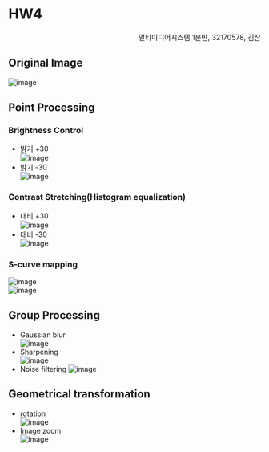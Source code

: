 # HW4

<div style="text-align: right"> 멀티미디어시스템 1분반, 32170578, 김산 </div>

## Original Image
![image](https://user-images.githubusercontent.com/28651727/118571704-9e717300-b7b9-11eb-8828-50815bb5afcc.png)

## Point Processing

### Brightness Control 
- 밝기 +30  
![image](https://user-images.githubusercontent.com/28651727/118571772-cc56b780-b7b9-11eb-8941-f049d43bbb35.png)
- 밝기 -30  
![image](https://user-images.githubusercontent.com/28651727/118571794-d7114c80-b7b9-11eb-86b2-08c8b4dea7cc.png)

### Contrast Stretching(Histogram equalization)
- 대비 +30  
![image](https://user-images.githubusercontent.com/28651727/118571834-f1e3c100-b7b9-11eb-8677-866661039cf6.png)
- 대비 -30  
![image](https://user-images.githubusercontent.com/28651727/118571820-e6909580-b7b9-11eb-81e8-c9e0f07ed88c.png)

### S-curve mapping

![image](https://user-images.githubusercontent.com/28651727/118572065-80584280-b7ba-11eb-8434-067f4b2fb70a.png)  
![image](https://user-images.githubusercontent.com/28651727/118572091-8d753180-b7ba-11eb-9dd2-8ddf9edc395f.png)  


## Group Processing
- Gaussian blur  
![image](https://user-images.githubusercontent.com/28651727/118572488-826ed100-b7bb-11eb-9a01-8ede1acf81cc.png)  
- Sharpening  
![image](https://user-images.githubusercontent.com/28651727/118572581-bfd35e80-b7bb-11eb-94c4-024542341612.png)
- Noise filtering
![image](https://user-images.githubusercontent.com/28651727/118572661-eee9d000-b7bb-11eb-8f18-4131488c9f59.png)  

## Geometrical transformation
- rotation  
![image](https://user-images.githubusercontent.com/28651727/118572755-1f316e80-b7bc-11eb-8d31-5ed98578a279.png)  
- Image zoom  
![image](https://user-images.githubusercontent.com/28651727/118572916-72a3bc80-b7bc-11eb-98e5-40092105eb6b.png)

